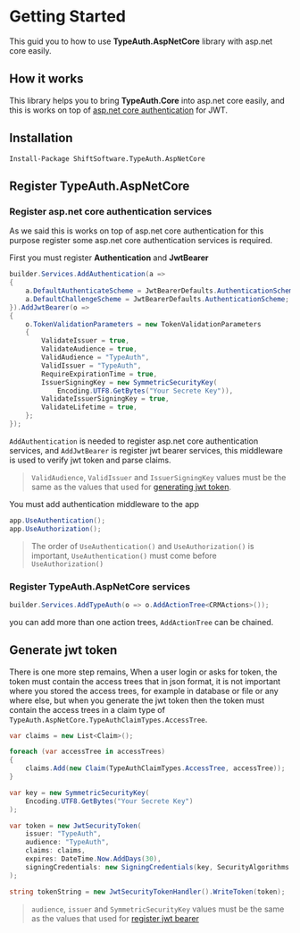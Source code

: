 # Getting Started

This guid you to how to use **TypeAuth.AspNetCore** library with asp.net core easily.

## How it works

This library helps you to bring **TypeAuth.Core** into asp.net core easily, and this is works on top of [asp.net core authentication](https://learn.microsoft.com/en-us/aspnet/core/security/authentication/?view=aspnetcore-6.0) for JWT.

## Installation

`Install-Package ShiftSoftware.TypeAuth.AspNetCore`

## Register TypeAuth.AspNetCore

### Register asp.net core authentication services

As we said this is works on top of asp.net core authentication for this purpose register some asp.net core authentication services is required.

First you must register **Authentication** and **JwtBearer**

```C#
builder.Services.AddAuthentication(a =>
{
    a.DefaultAuthenticateScheme = JwtBearerDefaults.AuthenticationScheme;
    a.DefaultChallengeScheme = JwtBearerDefaults.AuthenticationScheme;
}).AddJwtBearer(o =>
{
    o.TokenValidationParameters = new TokenValidationParameters
    {
        ValidateIssuer = true,
        ValidateAudience = true,
        ValidAudience = "TypeAuth",
        ValidIssuer = "TypeAuth",
        RequireExpirationTime = true,
        IssuerSigningKey = new SymmetricSecurityKey(
            Encoding.UTF8.GetBytes("Your Secrete Key")),
        ValidateIssuerSigningKey = true,
        ValidateLifetime = true,
    };
});
```

`AddAuthentication` is needed to register asp.net core authentication services, and `AddJwtBearer` is register jwt bearer services, this middleware is used to verify jwt token and parse claims.

> `ValidAudience`, `ValidIssuer` and `IssuerSigningKey` values must be the same as the values that used for [generating jwt token](#generate-jwt-token).

You must add authentication middleware to the app

```C#
app.UseAuthentication();
app.UseAuthorization();
```

> The order of `UseAuthentication()` and `UseAuthorization()` is important, `UseAuthentication()` must come before `UseAuthorization()`

### Register TypeAuth.AspNetCore services

```C#
builder.Services.AddTypeAuth(o => o.AddActionTree<CRMActions>());
```

you can add more than one action trees, `AddActionTree` can be chained.

## Generate jwt token

There is one more step remains, When a user login or asks for token, the token must contain the access trees that in json format, it is not important where you stored the access trees, for example in database or file or any where else, but when you generate the jwt token then the token must contain the access trees in a claim type of `TypeAuth.AspNetCore.TypeAuthClaimTypes.AccessTree`.

```C#
var claims = new List<Claim>();

foreach (var accessTree in accessTrees)
{
    claims.Add(new Claim(TypeAuthClaimTypes.AccessTree, accessTree));
}

var key = new SymmetricSecurityKey(
    Encoding.UTF8.GetBytes("Your Secrete Key")
);

var token = new JwtSecurityToken(
    issuer: "TypeAuth",
    audience: "TypeAuth",
    claims: claims,
    expires: DateTime.Now.AddDays(30),
    signingCredentials: new SigningCredentials(key, SecurityAlgorithms.HmacSha512Signature)
);

string tokenString = new JwtSecurityTokenHandler().WriteToken(token);

```

> `audience`, `issuer` and `SymmetricSecurityKey` values must be the same as the values that used for [register jwt bearer](#register-aspnet-core-authentication-services)
